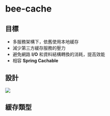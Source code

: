 # bee-cache

## 目標

* 多服務架構下，依舊使用本地緩存
* 減少第三方緩存服務的壓力
* 避免網路 __I/O__ 和資料結構轉換的消耗，提高效能
* 相容 __Spring Cachable__


## 設計

![](https://babyblue94520.github.io/bee-cache/images/bee-cache.png)

## 緩存類型

### 
